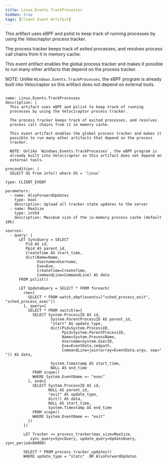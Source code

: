 ```yaml
---
title: Linux.Events.TrackProcesses
hidden: true
tags: [Client Event Artifact]
---
```


This artifact uses eBPF and pslist to keep track of running
processes by using the Velociraptor process tracker.

The process tracker keeps track of exited processes, and resolves
process call chains from it in memory cache.

This event artifact enables the global process tracker and makes it
possible to run many other artifacts that depend on the process
tracker.

NOTE: Unlike `Windows.Events.TrackProcesses`, the eBPF program is
already built into Velociraptor so this artifact does not depend on
external tools.


<pre><code class="language-yaml">
name: Linux.Events.TrackProcesses
description: |
  This artifact uses eBPF and pslist to keep track of running
  processes by using the Velociraptor process tracker.

  The process tracker keeps track of exited processes, and resolves
  process call chains from it in memory cache.

  This event artifact enables the global process tracker and makes it
  possible to run many other artifacts that depend on the process
  tracker.

  NOTE: Unlike `Windows.Events.TrackProcesses`, the eBPF program is
  already built into Velociraptor so this artifact does not depend on
  external tools.

precondition: |
  SELECT OS From info() where OS = 'linux'

type: CLIENT_EVENT

parameters:
  - name: AlsoForwardUpdates
    type: bool
    description: Upload all tracker state updates to the server
  - name: MaxSize
    type: int64
    description: Maximum size of the in-memory process cache (default 10k)

sources:
  - query: |
      LET SyncQuery = SELECT
         Pid AS id,
         Ppid AS parent_id,
         CreateTime AS start_time,
         dict(Name=Name,
              Username=Username,
              Exe=Exe,
              CreateTime=CreateTime,
              CommandLine=CommandLine) AS data
      FROM pslist()

      LET UpdateQuery = SELECT * FROM foreach(
        row={
          SELECT * FROM watch_ebpf(events=["sched_process_exit", "sched_process_exec"])
        }, query={
          SELECT * FROM switch(a={
            SELECT System.ProcessID AS id,
                    System.ParentProcessID AS parent_id,
                    "start" AS update_type,
                    dict(Pid=System.ProcessID,
                         Ppid=System.ParentProcessID,
                         Name=System.ProcessName,
                         Username=System.UserID,
                         Exe=EventData.cmdpath,
                         CommandLine=join(array=EventData.argv, sep=" ")) AS data,

                    System.Timestamp AS start_time,
                    NULL AS end_time
            FROM scope()
            WHERE System.EventName =~ "exec"
          }, end={
            SELECT System.ProcessID AS id,
                   NULL AS parent_id,
                   "exit" AS update_type,
                   dict() AS data,
                   NULL AS start_time,
                   System.Timestamp AS end_time
            FROM scope()
            WHERE System.EventName =~ "exit"
          })
        })

        LET Tracker &lt;= process_tracker(max_size=MaxSize,
           sync_query=SyncQuery, update_query=UpdateQuery, sync_period=60000)

        SELECT * FROM process_tracker_updates()
        WHERE update_type = "stats"  OR AlsoForwardUpdates

</code></pre>

